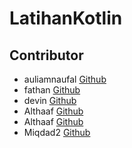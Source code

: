 # LatihanKotlin

## Contributor
- auliamnaufal [Github](https://github.com/auliamnaufal)
- fathan [Github](https://github.com/Fathkim)
- devin [Github](https://github.com/mdevarrysd)
- Althaaf [Github](https://github.com/Althaafzz)
- Althaaf [Github](https://github.com/miqdad08)
- Miqdad2  [Github](https://github.com/Xoxoes)


